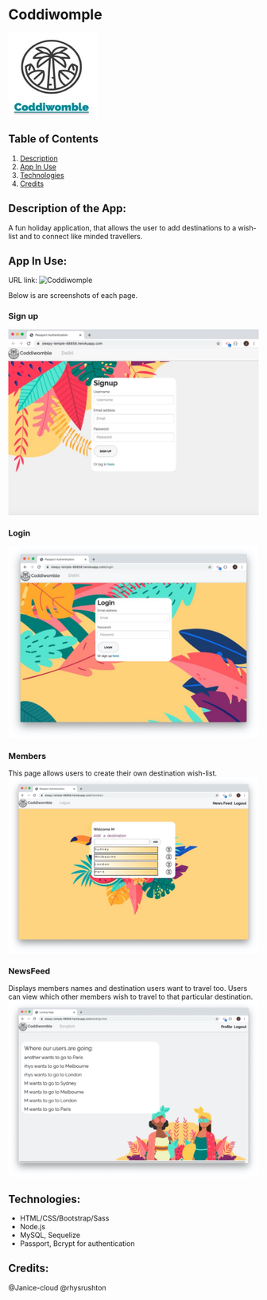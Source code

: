 # Coddiwomple
![Coddiwomple](/README_pictures/coddiwomble-logo.jpeg)

## Table of Contents
1. [Description](#DescriptionoftheApp)
2. [App In Use](#AppInUse)
3. [Technologies](#Technologies)
4. [Credits](#Credits)


## Description of the App: 
A fun holiday application, that allows the user to add destinations to a wish-list and to connect like minded travellers.

## App In Use:
URL link:
![Coddiwomple](https://sleepy-temple-88858.herokuapp.com/)

Below is are screenshots of each page. 
### Sign up 
![Sign up](/README_pictures/coddiwomble-signup.jpeg)

### Login 
![Login](/README_pictures/coddiwomble-login.jpeg)

### Members
This page allows users to create their own destination wish-list.
![Members](/README_pictures/coddiwomble-members-page.jpeg)

### NewsFeed
Displays members names and destination users want to travel too. Users can view which other members wish to travel to that particular destination. 
![Newsfeed](/README_pictures/coddiwomble-newsfeed.jpeg)

## Technologies:
* HTML/CSS/Bootstrap/Sass
* Node.js
* MySQL, Sequelize
* Passport, Bcrypt for authentication

## Credits:
@Janice-cloud
@rhysrushton
